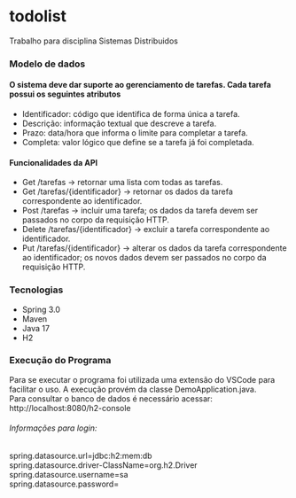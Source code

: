 # todolist
Trabalho para disciplina Sistemas Distribuidos  

### Modelo de dados  
#### O sistema deve dar suporte ao gerenciamento de tarefas. Cada tarefa possui os seguintes atributos  
- Identificador: código que identifica de forma única a tarefa.  
- Descrição: informação textual que descreve a tarefa.  
- Prazo: data/hora que informa o limite para completar a tarefa.  
- Completa: valor lógico que define se a tarefa já foi completada.  

#### Funcionalidades da API  
- Get /tarefas -> retornar uma lista com todas as tarefas.  
- Get /tarefas/{identificador} -> retornar os dados da tarefa correspondente ao identificador.  
- Post /tarefas -> incluir uma tarefa; os dados da tarefa devem ser passados no corpo da requisição HTTP.  
- Delete /tarefas/{identificador} -> excluir a tarefa correspondente ao identificador.  
- Put /tarefas/{identificador} -> alterar os dados da tarefa correspondente ao identificador; os novos dados devem ser passados no corpo da requisição HTTP.  

### Tecnologias  
- Spring 3.0   
- Maven   
- Java 17   
- H2   

### Execução do Programa  
Para se executar o programa foi utilizada uma extensão do VSCode para facilitar o uso. A execução provém da classe DemoApplication.java.  
Para consultar o banco de dados é necessário acessar: http://localhost:8080/h2-console  
  
###### Informações para login:  
spring.datasource.url=jdbc:h2:mem:db  
spring.datasource.driver-ClassName=org.h2.Driver  
spring.datasource.username=sa  
spring.datasource.password=  
